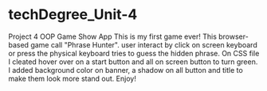 # techDegree_Unit-4
 Project 4 OOP Game Show App
This is my first game ever! This browser-based game call "Phrase Hunter". user interact by click on screen keyboard or press the physical keyboard tries to guess the hidden phrase.
On CSS file I cleated hover over on a start button and all on screen button to turn green. I added background color on banner, a shadow on all button and title to make them look more stand out.
Enjoy!
